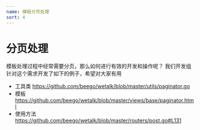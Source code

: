 ```yaml
---
name: 模板分页处理
sort: 4
---
```


# 分页处理
模板处理过程中经常需要分页，那么如何进行有效的开发和操作呢？
我们开发组针对这个需求开发了如下的例子，希望对大家有用

- 工具类
https://github.com/beego/wetalk/blob/master/utils/paginator.go
- 模板
https://github.com/beego/wetalk/blob/master/views/base/paginator.html
- 使用方法
https://github.com/beego/wetalk/blob/master/routers/post.go#L131